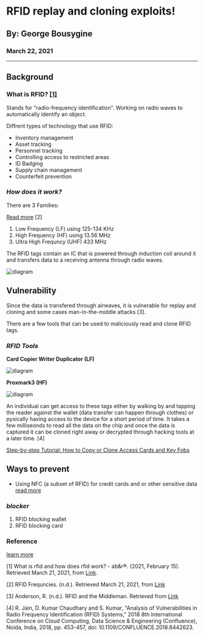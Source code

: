 # RFID replay and cloning exploits!

## By: George Bousygine
###  March 22, 2021
---

## **Background**  

### **What is RFID? [[1]](https://www.abr.com/what-is-rfid-how-does-rfid-work/)**
Stands for "radio-frequency identification". Working on radio waves to automatically identify an object. 

Diffrent types of technology that use RFID: 

* Inventory management
*  Asset tracking
*  Personnel tracking
*  Controlling access to restricted areas
*  ID Badging
*  Supply chain management
*  Counterfeit prevention 

### *How does it work?*
There are 3 Families:

[Read more](https://www.atlasrfidstore.com/rfid-beginners-guide/) [2] 
1. Low Frequency (LF) using 125-134 KHz
2. High Frequency (HF) using 13.56 MHz
3. Ultra High Frequncy (UHF) 433 MHz


The RFID tags contain an IC that is powered through induction coil around it and transfers data to a receiving antenna through radio waves.

![diagram](https://www.electronicshub.org/wp-content/uploads/2013/07/Functioning-Principle-of-RFID-Device.png)





## **Vulnerability**

Since the data is transfered through airwaves, it is vulnerable for replay and cloning and some cases man-in-the-middle attacks [3].

There are a few tools that can be used to maliciously read and clone RFID tags.
### *RFID Tools*

**Card Copier Writer Duplicator (LF)**

![diagram](https://encrypted-tbn0.gstatic.com/images?q=tbn:ANd9GcSCL6cAH4VN4qzJVZIT0h3huTkpe4EjGIXExw&usqp=CAU)

**Proxmark3 (HF)**

![diagram](https://encrypted-tbn0.gstatic.com/images?q=tbn:ANd9GcRpjDVRPJ8c_1i4t9KRFN8Wp9HV3sop6Ktvmw&usqp=CAU)


An individual can get access to these tags either by walking by and tapping the reader against the wallet (data transfer can happen through clothes) or pysically having access to the device for a short period of time. It takes a few milliseonds to read all the data on the chip and once the data is captured it can be cloned right away or decrypted through hacking tools at a later time. [4]

[Step-by-step Tutorial: How to Copy or Clone Access Cards and Key Fobs](https://www.getkisi.com/blog/how-to-copy-access-cards-and-keyfobs)

## **Ways to prevent**

* Using NFC (a subset of RFID) for credit cards and or other sensitive data [read more](https://www.pcworld.com/article/2938520/nfc-security-3-ways-to-avoid-being-hacked.html#:~:text=NFC%2C%20based%20on%20contactless%20smartcard,and%20adding%20security%20and%20privacy.)

### *blocker*
1. RFID blocking wallet
2. RFID blocking card


### **Reference**



 [learn more](https://www.youtube.com/watch?v=J_bf_KE5llQ&t=14s)


[1] What is rfid and how does rfid work? - ab&amp;r®. (2021, February 15). Retrieved March 21, 2021, from [Link](https://www.abr.com/what-is-rfid-how-does-rfid-work/). 


[2] RFID Frequncies. (n.d.). Retrieved March 21, 2021, from  [Link](https://www.atlasrfidstore.com/rfid-beginners-guide/)

[3] Anderson, R. (n.d.). RFID and the Middleman. Retrieved from [Link](https://www.cl.cam.ac.uk/~rja14/rfid-fc07.pdf)

[4] R. Jain, D. Kumar Chaudhary and S. Kumar, "Analysis of Vulnerabilities in Radio Frequency Identification (RFID) Systems," 2018 8th International Conference on Cloud Computing, Data Science & Engineering (Confluence), Noida, India, 2018, pp. 453-457, doi: 10.1109/CONFLUENCE.2018.8442623.
